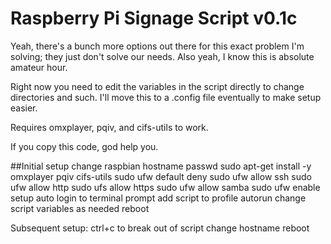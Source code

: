 # Raspberry Pi Signage Script v0.1c

Yeah, there's a bunch more options out there for this exact problem I'm solving; they just don't solve our needs. Also yeah, I know this is absolute amateur hour.

Right now you need to edit the variables in the script directly to change directories and such. I'll move this to a .config file eventually to make setup easier.

Requires omxplayer, pqiv, and cifs-utils to work.

If you copy this code, god help you.

##Initial setup
change raspbian hostname
passwd
sudo apt-get install -y omxplayer pqiv cifs-utils 
sudo ufw default deny
sudo ufw allow ssh
sudo ufw allow http
sudo ufs allow https
sudo ufw allow samba
sudo ufw enable
setup auto login to terminal prompt
add script to profile autorun
change script variables as needed
reboot

Subsequent setup:
ctrl+c to break out of script
change hostname
reboot
